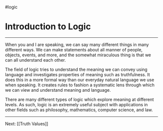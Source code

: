 #logic

# Introduction to Logic

---

When you and I are speaking, we can say many different things in many different ways. We can make statements about all manner of people, objects, events, and more, and the somewhat miraculous thing is that we can all understand each other.

The field of logic tries to understand the meaning we can convey using language and investigates properties of meaning such as truthfulness. It does this in a more formal way than our everyday natural language we use when speaking. It creates rules to fashion a systematic lens through which we can view and understand meaning and language.

There are many different types of logic which explore meaning at different levels. As such, logic is an extremely useful subject with applications in other fields such as philosophy, mathematics, computer science, and law.

---

Next: [[Truth Values]]